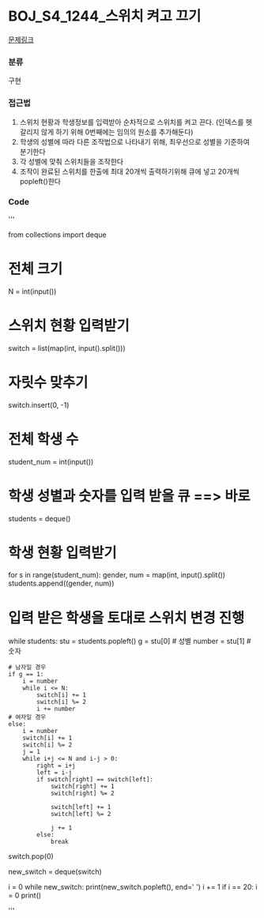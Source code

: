 
# BOJ_S4_1244_스위치 켜고 끄기

[문제링크](https://www.acmicpc.net/problem/1244)

### 분류
구현

### 접근법
1. 스위치 현황과 학생정보를 입력받아 순차적으로 스위치를 켜고 끈다. (인덱스를 헷갈리지 않게 하기 위해 0번째에는 임의의 원소를 추가해둔다)
2. 학생의 성별에 따라 다른 조작법으로 나타내기 위해, 최우선으로 성별을 기준하여 분기한다
3. 각 성별에 맞춰 스위치들을 조작한다
4. 조작이 완료된 스위치를 한출에 최대 20개씩 출력하기위해 큐에 넣고 20개씩 popleft()한다

### Code

'''
    
from collections import deque

# 전체 크기
N = int(input())
# 스위치 현황 입력받기
switch = list(map(int, input().split()))
# 자릿수 맞추기
switch.insert(0, -1)

# 전체 학생 수
student_num = int(input())
# 학생 성별과 숫자를 입력 받을 큐 ==> 바로
students = deque()

# 학생 현황 입력받기
for s in range(student_num):
    gender, num = map(int, input().split())
    students.append((gender, num))

# 입력 받은 학생을 토대로 스위치 변경 진행
while students:
    stu = students.popleft()
    g = stu[0] # 성별
    number = stu[1] # 숫자

    # 남자일 경우
    if g == 1:
        i = number
        while i <= N:
            switch[i] += 1
            switch[i] %= 2
            i += number
    # 여자일 경우
    else:
        i = number
        switch[i] += 1
        switch[i] %= 2
        j = 1
        while i+j <= N and i-j > 0:
            right = i+j
            left = i-j
            if switch[right] == switch[left]:
                switch[right] += 1
                switch[right] %= 2

                switch[left] += 1
                switch[left] %= 2

                j += 1
            else:
                break

switch.pop(0)

new_switch = deque(switch)

i = 0
while new_switch:
    print(new_switch.popleft(), end=' ')
    i += 1
    if i == 20:
        i = 0
        print()



'''
